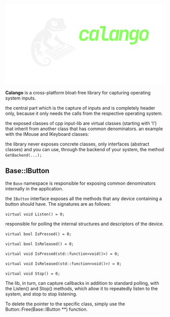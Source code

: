 ![Image](assets/social-preview-Photoroom.png)

**Calango** is a cross-platform bloat-free library for capturing operating system inputs.

the central part which is the capture of inputs and is completely header only, because it only needs the calls from the respective operating system.

the exposed classes of cpp input-lib are virtual classes (starting with 'I') that inherit from another class that has common denominators.
an example with the IMouse and IKeyboard classes:

the library never exposes concrete classes, only interfaces (abstract classes) and you can use, 
through the backend of your system, the method `GetBackend(...);`
## Base::IButton

the `Base` namespace is responsible for exposing common denominators internally in the application.

the `IButton` interface exposes all the methods that any device containing a button should have. The signatures are as follows:

`virtual void Listen() = 0;`

responsible for polling the internal structures and descriptors of the device.

`virtual bool IsPressed() = 0;`

`virtual bool IsReleased() = 0;`

`virtual void IsPressed(std::function<void()>) = 0;`

`virtual void IsReleased(std::function<void()>) = 0;`

`virtual void Stop() = 0;`

The lib, in turn, can capture callbacks in addition to standard polling, with the Listen() and Stop() methods, which allow it to repeatedly listen to the system, and stop to stop listening.

To delete the pointer to the specific class, simply use the Button::Free(Base::IButton **) function.
